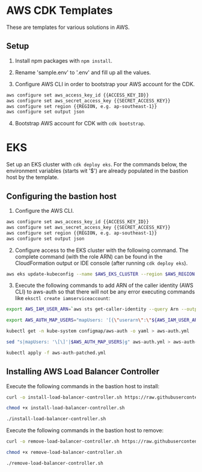# AWS CDK Templates

These are templates for various solutions in AWS.

## Setup

1. Install npm packages with `npm install`.

2. Rename 'sample.env' to '.env' and fill up all the values.

3. Configure AWS CLI in order to bootstrap your AWS account for the CDK.

```bash
aws configure set aws_access_key_id {{ACCESS_KEY_ID}}
aws configure set aws_secret_access_key {{SECRET_ACCESS_KEY}}
aws configure set region {{REGION, e.g. ap-southeast-1}}
aws configure set output json
```

4. Bootstrap AWS account for CDK with `cdk bootstrap`.

# EKS

Set up an EKS cluster with `cdk deploy eks`. For the commands below, the environment variables (starts wit '$') are already populated in the bastion host by the template.

## Configuring the bastion host

1. Configure the AWS CLI.

```bash
aws configure set aws_access_key_id {{ACCESS_KEY_ID}}
aws configure set aws_secret_access_key {{SECRET_ACCESS_KEY}}
aws configure set region {{REGION, e.g. ap-southeast-1}}
aws configure set output json
```

2. Configure access to the EKS cluster with the following command. The complete command (with the role ARN) can be found in the CloudFormation output or IDE console (after running `cdk deploy eks`).

```bash
aws eks update-kubeconfig --name $AWS_EKS_CLUSTER --region $AWS_REGION --role-arn {{ARN of the role with 'system:masters' access in the EKS cluster}}
```

3. Execute the following commands to add ARN of the caller identity (AWS CLI) to aws-auth so that there will not be any error executing commands like `eksctl create iamserviceaccount`:

```bash
export AWS_IAM_USER_ARN=`aws sts get-caller-identity --query Arn --output text`

export AWS_AUTH_MAP_USERS="mapUsers: '[{\"userarn\":\"${AWS_IAM_USER_ARN}\",\"username\":\"admin\",\"groups\":[\"system:masters\"]}]'"

kubectl get -n kube-system configmap/aws-auth -o yaml > aws-auth.yml

sed "s|mapUsers: '\[\]'|$AWS_AUTH_MAP_USERS|g" aws-auth.yml > aws-auth-patched.yml

kubectl apply -f aws-auth-patched.yml
```

## Installing AWS Load Balancer Controller

Execute the following commands in the bastion host to install:

```bash
curl -o install-load-balancer-controller.sh https://raw.githubusercontent.com/tchangkiat/aws-cdk-templates/main/scripts/EKS/install-load-balancer-controller.sh

chmod +x install-load-balancer-controller.sh

./install-load-balancer-controller.sh
```

Execute the following commands in the bastion host to remove:

```bash
curl -o remove-load-balancer-controller.sh https://raw.githubusercontent.com/tchangkiat/aws-cdk-templates/main/scripts/EKS/remove-load-balancer-controller.sh

chmod +x remove-load-balancer-controller.sh

./remove-load-balancer-controller.sh
```
